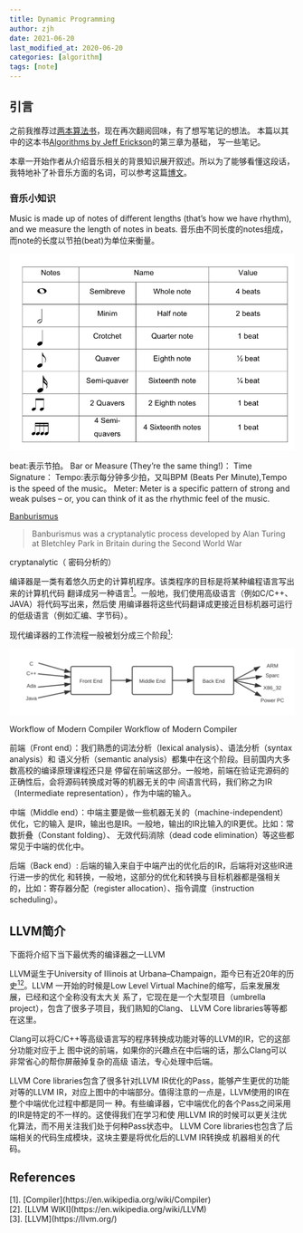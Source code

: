 ```yaml
---
title: Dynamic Programming
author: zjh
date: 2021-06-20
last_modified_at: 2020-06-20
categories: [algorithm]
tags: [note]
---
```


## 引言
之前我推荐过[两本算法书](2019-12-30-computer-books.html)，现在再次翻阅回味，有了想写笔记的想法。
本篇以其中的这本书[Algorithms by Jeff Erickson](http://jeffe.cs.illinois.edu/teaching/algorithms/)的第三章为基础，
写一些笔记。

本章一开始作者从介绍音乐相关的背景知识展开叙述。所以为了能够看懂这段话，我特地补了补音乐方面的名词，可以参考这篇[博文](https://www.soundbrenner.com/blog/rhythm-basics-beat-measure-meter-time-signature-tempo/)。

### 音乐小知识

Music is made up of notes of different lengths (that’s how we have rhythm), and we measure the length of notes in beats. 
音乐由不同长度的notes组成，而note的长度以节拍(beat)为单位来衡量。

![Note VS Beat](../assets/img/2021-06-20-algorithms-dynamic-programming/note-values.png)

beat:表示节拍。
Bar or Measure (They’re the same thing!)：
Time Signature：
Tempo:表示每分钟多少拍，又叫BPM (Beats Per Minute),Tempo is the speed of the music。
Meter: Meter is a specific pattern of strong and weak pulses – or, you can think of it as the rhythmic feel of the music.



[Banburismus](https://en.wikipedia.org/wiki/Banburismus)
> Banburismus was a cryptanalytic process developed by Alan Turing at Bletchley Park in Britain during the Second World War

cryptanalytic（ 密码分析的） 



编译器是一类有着悠久历史的计算机程序。该类程序的目标是将某种编程语言写出来的计算机代码
翻译成另一种语言[<sup>1</sup>](#refer-anchor-1)。一般地，我们使用高级语言（例如C/C++、JAVA）将代码写出来，然后使
用编译器将这些代码翻译成更接近目标机器可运行的低级语言（例如汇编、字节码）。

现代编译器的工作流程一般被划分成三个阶段[<sup>1</sup>](#refer-anchor-1):

![Workflow of Modern Compiler Workflow of Modern Compiler](/assets/img/2019-10-04-llvm_getting_started/1.svg)

Workflow of Modern Compiler Workflow of Modern Compiler

前端（Front end）：我们熟悉的词法分析（lexical analysis）、语法分析（syntax analysis）和
语义分析（semantic analysis）都集中在这个阶段。目前国内大多数高校的编译原理课程还只是
停留在前端这部分。一般地，前端在验证完源码的正确性后，会将源码转换成对等的机器无关的中
间语言代码，我们称之为IR（Intermediate representation），作为中端的输入。

中端（Middle end）：中端主要是做一些机器无关的（machine-independent）优化，它的输入
是IR，输出也是IR。一般地，输出的IR比输入的IR更优。比如：常数折叠（Constant folding）、
无效代码消除（dead code elimination）等这些都常见于中端的优化中。

后端（Back end）: 后端的输入来自于中端产出的优化后的IR，后端将对这些IR进行进一步的优化
和转换，一般地，这部分的优化和转换与目标机器都是强相关的，比如：寄存器分配（register
allocation）、指令调度（instruction scheduling）。


## LLVM简介
下面将介绍下当下最优秀的编译器之一LLVM

LLVM诞生于University of Illinois at Urbana–Champaign，距今已有近20年的历史[<sup>1</sup>](#refer-anchor-1)[<sup>2</sup>](#refer-anchor-2)。LLVM
一开始的时候是Low Level Virtual Machine的缩写，后来发展发展，已经和这个全称没有太大关
系了，它现在是一个大型项目（umbrella project），包含了很多子项目，我们熟知的Clang、
LLVM Core libraries等等都在这里。

Clang可以将C/C++等高级语言写的程序转换成功能对等的LLVM的IR，它的这部分功能对应于上
图中说的前端，如果你的兴趣点在中后端的话，那么Clang可以非常省心的帮你屏蔽掉复杂的高级
语法，专心处理中后端。

LLVM Core libraries包含了很多针对LLVM IR优化的Pass，能够产生更优的功能对等的LLVM
IR，对应上图中的中端部分。值得注意的一点是，LLVM使用的IR在整个中端优化过程中都是同一
种。有些编译器，它中端优化的各个Pass之间采用的IR是特定的不一样的。这使得我们在学习和使
用LLVM IR的时候可以更关注优化算法，而不用关注我们处于何种Pass状态中。
LLVM Core libraries也包含了后端相关的代码生成模块，这块主要是将优化后的LLVM IR转换成
机器相关的代码。

## References
<div id="refer-anchor-1"></div>
[1]. [Compiler](https://en.wikipedia.org/wiki/Compiler)
<div id="refer-anchor-2"></div>
[2]. [LLVM WIKI](https://en.wikipedia.org/wiki/LLVM)
<div id="refer-anchor-3"></div>
[3]. [LLVM](https://llvm.org/)
